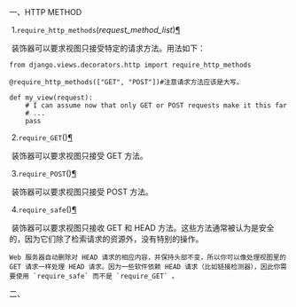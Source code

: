 一、HTTP METHOD

​	1.`require_http_methods`(*request_method_list*)[¶](https://docs.djangoproject.com/zh-hans/3.0/topics/http/decorators/#django.views.decorators.http.require_http_methods)

​		装饰器可以要求视图只接受特定的请求方法。用法如下：

```
from django.views.decorators.http import require_http_methods

@require_http_methods(["GET", "POST"])#注意请求方法应该是大写。

def my_view(request):
    # I can assume now that only GET or POST requests make it this far
    # ...
    pass
```

​	2.`require_GET`()[¶](https://docs.djangoproject.com/zh-hans/3.0/topics/http/decorators/#django.views.decorators.http.require_GET)

​		装饰器可以要求视图只接受 GET 方法。

​	3.`require_POST`()[¶](https://docs.djangoproject.com/zh-hans/3.0/topics/http/decorators/#django.views.decorators.http.require_POST)

​		装饰器可以要求视图只接受 POST 方法。

​	4.`require_safe`()[¶](https://docs.djangoproject.com/zh-hans/3.0/topics/http/decorators/#django.views.decorators.http.require_safe)

​		装饰器可以要求视图只接收 GET 和 HEAD 方法。这些方法通常被认为是安全的，因为它们除了检索请求的资源外，没有特别的操作。

```
Web 服务器自动删除对 HEAD 请求的相应内容，并保持头部不变，所以你可以像处理视图里的 GET 请求一样处理 HEAD 请求。因为一些软件依赖 HEAD 请求（比如链接检测器），因此你需要使用 `require_safe` 而不是 `require_GET` 。
```

二、

